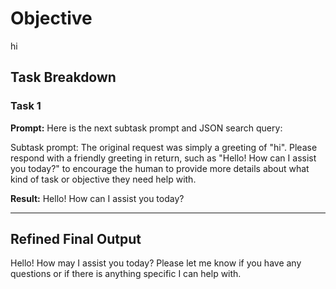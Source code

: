# Objective

hi

## Task Breakdown

### Task 1

**Prompt:**
Here is the next subtask prompt and JSON search query:

Subtask prompt:
The original request was simply a greeting of "hi". Please respond with a friendly greeting in return, such as "Hello! How can I assist you today?" to encourage the human to provide more details about what kind of task or objective they need help with.

**Result:**
Hello! How can I assist you today?

---

## Refined Final Output

Hello! How may I assist you today? Please let me know if you have any questions or if there is anything specific I can help with.